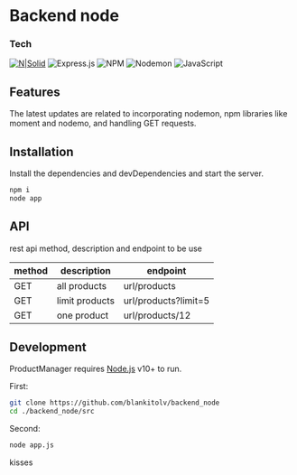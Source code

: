 # Backend node

### Tech
[![N|Solid](https://cldup.com/dTxpPi9lDf.thumb.png)](https://nodesource.com/products/nsolid)
![Express.js](https://img.shields.io/badge/express.js-%23404d59.svg?style=for-the-badge&logo=express&logoColor=%2361DAFB)
![NPM](https://img.shields.io/badge/NPM-%23CB3837.svg?style=for-the-badge&logo=npm&logoColor=white)
![Nodemon](https://img.shields.io/badge/NODEMON-%23323330.svg?style=for-the-badge&logo=nodemon&logoColor=%BBDEAD)
![JavaScript](https://img.shields.io/badge/javascript-%23323330.svg?style=for-the-badge&logo=javascript&logoColor=%23F7DF1E)

## Features
The latest updates are related to incorporating nodemon, npm libraries like moment and nodemo, and handling GET requests.

## Installation


Install the dependencies and devDependencies and start the server.

```sh
npm i
node app
```

## API
rest api method, description and endpoint to be use

| method | description | endpoint |
| ------ | ------ | ------ |
| GET | all products | url/products |
| GET | limit products | url/products?limit=5 |
| GET | one product | url/products/12 |

## Development
ProductManager requires [Node.js](https://nodejs.org/) v10+ to run.

First:

```sh
git clone https://github.com/blankitolv/backend_node
cd ./backend_node/src
```

Second:

```sh
node app.js
```
kisses
